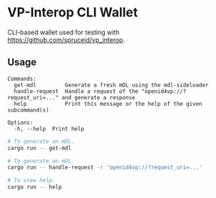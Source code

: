 # VP-Interop CLI Wallet

CLI-based wallet used for testing with https://github.com/spruceid/vp_interop.

## Usage

```
Commands:
  get-mdl         Generate a fresh mDL using the mdl-sideloader
  handle-request  Handle a request of the "openid4vp://?request_uri=..." and generate a response
  help            Print this message or the help of the given subcommand(s)

Options:
  -h, --help  Print help
```

```bash
# To generate an mDL.
cargo run -- get-mdl

# To generate an mDL.
cargo run -- handle-request -r 'openid4vp://?request_uri=...'

# To view help.
cargo run -- help
```
